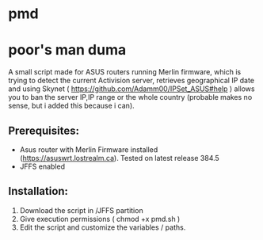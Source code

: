# pmd
# poor's man duma

A small script made for ASUS routers running Merlin firmware, which is trying to detect the current Activision server, retrieves geographical IP date and using Skynet ( https://github.com/Adamm00/IPSet_ASUS#help ) allows you to ban the server IP,IP range or the whole country (probable makes no sense, but i added this because i can).


## Prerequisites: 

- Asus router with Merlin Firmware installed (https://asuswrt.lostrealm.ca). Tested on latest release 384.5
- JFFS enabled


## Installation:

1. Download the script in /JFFS partition
2. Give execution permissions ( chmod +x pmd.sh )
3. Edit the script and customize the variables / paths.
